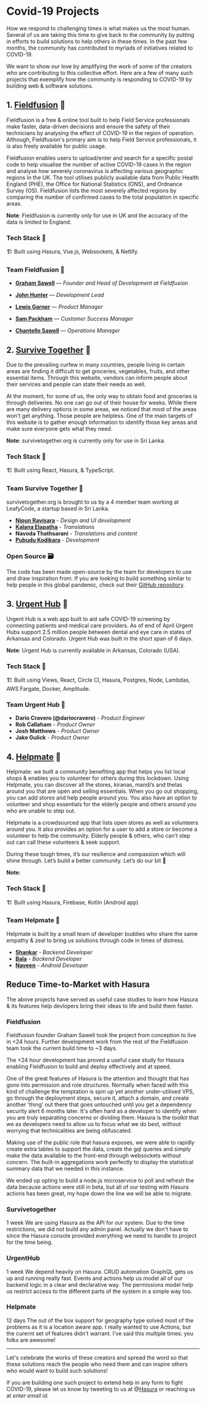 # Covid-19 Projects

How we respond to challenging times is what makes us the most human. Several of us are taking this time to give back to the community by putting in efforts to build solutions to help others in these times. In the past few months, the community has contributed to myriads of initiatives related to COVID-19. 

We want to show our love by amplifying the work of some of the creators who are contributing to this collective effort. Here are a few of many such projects that exemplify how the community is responding to COVID-19 by building web & software solutions. 

## 1. [Fieldfusion](https://corona.fieldfusion.io/) 🔗

Fieldfusion is a free & online tool built to help Field Service professionals make faster, data-driven decisions and ensure the safety of their technicians by analysing the effect of COVID-19 in the region of operation. Although, Fieldfusion's primary aim is to help Field Service professionals, it is also freely available for public usage.

Fieldfusion enables users to upload/enter and search for a specific postal code to help visualise the number of active COVID-19 cases in the region and analyse how severely coronavirus is affecting various geographic regions in the UK. The tool utilises publicly available data from Public Health England (PHE), the Office for National Statistics (ONS), and Ordnance Survey (OS). Fieldfusion lists the most severely affected regions by comparing the number of confirmed cases to the total population in specific areas.

**Note**: Fieldfusion is currently only for use in UK and the accuracy of the data is limited to England.
 

### Tech Stack 🥞

🏗 Built using Hasura, Vue.js, Websockets, & Netlify.


### Team Fieldfusion 💪

* **[Graham Sawell](https://www.linkedin.com/in/grahamsawell/)** — *Founder and Head of Development at Fieldfusion*

* **[John Hunter](https://www.linkedin.com/in/john-hunter-1a4b65160/)** — *Development Lead*

* **[Lewis Garner](https://www.linkedin.com/in/lewis-garner-687586143/)** — *Product Manager*

* **[Sam Packham](https://www.linkedin.com/in/samuel-packham-883104195/)** — *Customer Success Manager*
 
* **[Chantelle Sawell](https://www.linkedin.com/in/chantelle-sawell-435272183/
)** — *Operations Manager*


## 2. [Survive Together](https://survivetogether.org/) 🔗

Due to the prevailing curfew in many countries, people living in certain areas are finding it difficult to get groceries, vegetables, fruits, and other essential items. Through this website, vendors can inform people about their services and people can state their needs as well.

At the moment, for some of us, the only way to obtain food and groceries is through deliveries. No one can go out of their house for weeks. While there are many delivery options in some areas, we noticed that most of the areas won't get anything. Those people are helpless. One of the main targets of this website is to gather enough information to identify those key areas and make sure everyone gets what they need.

**Note**: survivetogether.org is currently only for use in Sri Lanka.


### Tech Stack 🥞

🏗 Built using React, Hasura, & TypeScript.


### Team Survive Together 💪

survivetogether.org is brought to us by a 4 member team working at LeafyCode, a startup based in Sri Lanka.

* **[Nipun Ravisara](https://github.com/RavisaraDev)** - *Design and UI development*
* **[Kalana Elapatha](https://github.com/kalanaelapatha)** - *Translations*
* **Navoda Thathsarani** - *Translations and content*
* **[Pubudu Kodikara](https://github.com/thpubs/)** - *Development*

### Open Source 🗃

The code has been made open-source by the team for developers to use and draw inspiration from. If you are looking to build something similar to help people in this global pandemic, check out their [GitHub repository](https://github.com/LeafyCode/survive-together-web).


## 3. [Urgent Hub](https://urgent-hub.com/) 🔗

Urgent Hub is a web app built to aid safe COVID-19 screening by connecting patients and medical care providers. As of end of April Urgent Hubs support 2.5 million people between dental and eye care in states of Arkansas and Colorado. Urgent Hub was built in the short span of 6 days.

**Note**: Urgent Hub is currently available in Arkansas, Colorado (USA).


### Tech Stack 🥞

🏗 Built using Views, React, Circle CI, Hasura, Postgres, Node, Lambdas, AWS Fargate, Docker, Amplitude.


### Team Urgent Hub 💪

* **Dario Cravero (@dariocravero)** - *Product Engineer*
* **Rob Callaham** - *Product Owner*
* **Josh Matthews** - *Product Owner*
* **Jake Gulick** - *Product Owner*

## 4. [Helpmate](https://play.google.com/store/apps/details?id=storesOpenIn.com) 🔗

Helpmate: we built a community benefiting app that helps you list local shops & enables you to volunteer for others during this lockdown. Using Helpmate, you can discover all the stores, kiranas, mandi’s and thelas around you that are open and selling essentials. When you go out shopping, you can add stores and help people around you. You also have an option to volunteer and shop essentials for the elderly people and others around you who are unable to step out.

Helpmate is a crowdsourced app that lists open stores as well as volunteers around you. It also provides an option for a user to add a store or become a volunteer to help the community. Elderly people & others, who can’t step out can call these volunteers & seek support.

During these tough times, it’s our resilience and compassion which will shine through. Let’s build a better community. Let’s do our bit 🙂

**Note**:

### Tech Stack 🥞

🏗 Built using Hasura, Firebase, Kotlin (Android app)

### Team Helpmate 💪

Helpmate is built by a small team of developer buddies who share the same empathy & zeal to bring us solutions through code in times of distress.

* **[Shankar](https://twitter.com/i_shankar)** - *Backend Developer*
* **[Bala](https://twitter.com/BalakrishnanPT)** - *Backend Developer*
* **[Naveen](https://twitter.com/NorthJaw)** - *Android Developer*

## Reduce Time-to-Market with Hasura

The above projects have served as useful case studies to learn how Hasura & its features help devlopers bring their ideas to life and build them faster.

### Fieldfusion 

Fieldfusion founder Graham Sawell took the project from conception to live in <24 hours. Further development work from the rest of the Fieldfusion team took the current build time to ~3 days.

The <24 hour development has proved a useful case study for Hasura enabling Fieldfusion to build and deploy effectively and at speed.

One of the great features of Hasura is the attention and thought that has gone into permission and role structures. Normally when faced with this kind of challenge the temptation is spin up yet another under-utilised VPS, go through the deployment steps, secure it, attach a domain, and create another 'thing' out there that goes untouched until you get a dependency security alert 6 months later. It's often hard as a developer to identify when you are truly separating concerns or dividing them. Hasura is the toolkit that we as developers need to allow us to focus what we do best, without worrying that technicalities are being obfuscated.

Making use of the public role that hasura exposes, we were able to rapidly create extra tables to support the data, create the gql queries and simply make the data available to the front-end through websockets without concern. The built-in aggregations work perfectly to display the statistical summary data that we needed in this instance.

We ended up opting to build a node.js microservice to poll and refresh the data because actions were still in beta, but all of our testing with Hasura actions has been great, my hope down the line we will be able to migrate.

### Survivetogether

1 week
We are using Hasura as the API for our system. Due to the time restrictions, we did not build any admin panel. Actually we don't have to since the Hasura console provided everything we need to handle to project for the time being.

### UrgentHub

1 week
We depend heavily on Hasura. CRUD automation GraphQL gets us up and running really fast. Events and actions help us model all of our backend logic in a clear and declarative way. The permissions model help us restrict access to the different parts of the system in a simple way too.

### Helpmate

12 days
The out of the box support for geography type solved most of the problems as it is a location aware app. I really wanted to use Actions, but the curernt set of features didn't warrant. I've said this multiple times: you folks are awesome!

___________________________________________________________________________________________________________

Let's celebrate the works of these creators and spread the word so that these solutions reach the people who need them and can inspire others who would want to build such solutions! 

If you are building one such project to extend help in any form to fight COVID-19, please let us know by tweeting to us at @[Hasura](https://twitter.com/HasuraHQ) or reaching us at *enter email id*.
